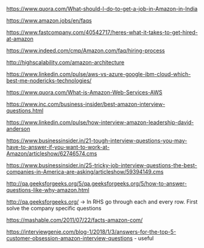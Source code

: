 https://www.quora.com/What-should-I-do-to-get-a-job-in-Amazon-in-India

https://www.amazon.jobs/en/faqs

https://www.fastcompany.com/40542717/heres-what-it-takes-to-get-hired-at-amazon

https://www.indeed.com/cmp/Amazon.com/faq/hiring-process 

http://highscalability.com/amazon-architecture

https://www.linkedin.com/pulse/aws-vs-azure-google-ibm-cloud-which-best-me-nodericks-technologies/

https://www.quora.com/What-is-Amazon-Web-Services-AWS

https://www.inc.com/business-insider/best-amazon-interview-questions.html

https://www.linkedin.com/pulse/how-interview-amazon-leadership-david-anderson

https://www.businessinsider.in/21-tough-interview-questions-you-may-have-to-answer-if-you-want-to-work-at-Amazon/articleshow/62746574.cms

https://www.businessinsider.in/25-tricky-job-interview-questions-the-best-companies-in-America-are-asking/articleshow/59394149.cms

http://qa.geeksforgeeks.org/5/qa.geeksforgeeks.org/5/how-to-answer-questions-like-why-amazon.html

http://qa.geeksforgeeks.org/ -> In RHS go through each and every row. First solve the company specific questions

https://mashable.com/2011/07/22/facts-amazon-com/

https://interviewgenie.com/blog-1/2018/1/3/answers-for-the-top-5-customer-obsession-amazon-interview-questions - useful
